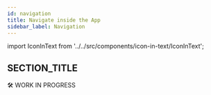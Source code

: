 ```yaml
---
id: navigation
title: Navigate inside the App
sidebar_label: Navigation
---
```


import IconInText from '../../src/components/icon-in-text/IconInText';

## SECTION_TITLE

🛠 WORK IN PROGRESS
